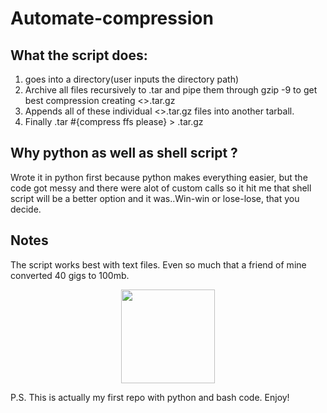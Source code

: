 # Automate-compression
## What the script does: 
  1. goes into a directory(user inputs the directory path)
  2. Archive all files recursively to .tar and pipe them through gzip -9 to get
     best compression creating <>.tar.gz
  3. Appends all of these individual <>.tar.gz files into another tarball.
  4. Finally .tar #{compress ffs please} > .tar.gz  
   
## Why python as well as shell script ?
  Wrote it in python first because python makes everything easier, but the code got messy and there were alot of custom calls so it hit me that shell script will be a better option and it was..Win-win or lose-lose, that you decide.

## Notes
 The script works best with text files. Even so much that a friend of mine converted 40 gigs to 100mb. 
 <p align="center"><img src="https://image.slidesharecdn.com/codingsuperpowersupershort-140924145900-phpapp02/95/coding-superpower-1-638.jpg?cb=1411571210" height="150" width="150" align="center"></p>
 P.S. This is actually my first repo with python and bash code. Enjoy!
    
